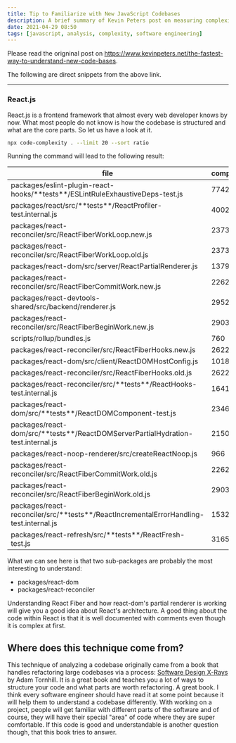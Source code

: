 ```yaml
---
title: Tip to Familiarize with New JavaScript Codebases
description: A brief summary of Kevin Peters post on measuring complexity in JS & TS codebases
date: 2021-04-29 08:50
tags: [javascript, analysis, complexity, software engineering]
---
```


Please read the origninal post on <https://www.kevinpeters.net/the-fastest-way-to-understand-new-code-bases>.

The following are direct snippets from the above link.

---

### React.js

React.js is a frontend framework that almost every web developer knows by now. What most people do not know is how the codebase is structured and what are the core parts. So let us have a look at it.

```bash
npx code-complexity . --limit 20 --sort ratio
```

Running the command will lead to the following result:

| file                                                                                       | complexity | churn | ratio  |
| ------------------------------------------------------------------------------------------ | ---------- | ----- | ------ |
| packages/eslint-plugin-react-hooks/\*\*tests\*\*/ESLintRuleExhaustiveDeps-test.js          | 7742       | 51    | 394842 |
| packages/react/src/\*\*tests\*\*/ReactProfiler-test.internal.js                            | 4002       | 95    | 380190 |
| packages/react-reconciler/src/ReactFiberWorkLoop.new.js                                    | 2373       | 139   | 329847 |
| packages/react-reconciler/src/ReactFiberWorkLoop.old.js                                    | 2373       | 114   | 270522 |
| packages/react-dom/src/server/ReactPartialRenderer.js                                      | 1379       | 122   | 168238 |
| packages/react-reconciler/src/ReactFiberCommitWork.new.js                                  | 2262       | 71    | 160602 |
| packages/react-devtools-shared/src/backend/renderer.js                                     | 2952       | 54    | 159408 |
| packages/react-reconciler/src/ReactFiberBeginWork.new.js                                   | 2903       | 53    | 153859 |
| scripts/rollup/bundles.js                                                                  | 760        | 199   | 151240 |
| packages/react-reconciler/src/ReactFiberHooks.new.js                                       | 2622       | 56    | 146832 |
| packages/react-dom/src/client/ReactDOMHostConfig.js                                        | 1018       | 140   | 142520 |
| packages/react-reconciler/src/ReactFiberHooks.old.js                                       | 2622       | 50    | 131100 |
| packages/react-reconciler/src/\*\*tests\*\*/ReactHooks-test.internal.js                    | 1641       | 74    | 121434 |
| packages/react-dom/src/\*\*tests\*\*/ReactDOMComponent-test.js                             | 2346       | 51    | 119646 |
| packages/react-dom/src/\*\*tests\*\*/ReactDOMServerPartialHydration-test.internal.js       | 2150       | 49    | 105350 |
| packages/react-noop-renderer/src/createReactNoop.js                                        | 966        | 109   | 105294 |
| packages/react-reconciler/src/ReactFiberCommitWork.old.js                                  | 2262       | 46    | 104052 |
| packages/react-reconciler/src/ReactFiberBeginWork.old.js                                   | 2903       | 35    | 101605 |
| packages/react-reconciler/src/\*\*tests\*\*/ReactIncrementalErrorHandling-test.internal.js | 1532       | 62    | 94984  |
| packages/react-refresh/src/\*\*tests\*\*/ReactFresh-test.js                                | 3165       | 29    | 91785  |

What we can see here is that two sub-packages are probably the most interesting to understand:

- packages/react-dom
- packages/react-reconciler

Understanding React Fiber and how react-dom's partial renderer is working will give you a good idea about React's architecture. A good thing about the code within React is that it is well documented with comments even though it is complex at first.

## Where does this technique come from?

This technique of analyzing a codebase originally came from a book that handles refactoring large codebases via a process: [Software Design X-Rays](https://www.amazon.de/Software-Design-X-Rays-Technical-Behavioral/dp/1680502727?__mk_de_DE=%C3%85M%C3%85%C5%BD%C3%95%C3%91&dchild=1&keywords=Software+Design+X-Rays&qid=1615637678&sr=8-1&linkCode=ll1&tag=kevinpeters38-21&linkId=e90c90e5869a073cebb13f2fe26e865e&language=de_DE&ref_=as_li_ss_tl) by Adam Tornhill. It is a great book and teaches you a lot of ways to structure your code and what parts are worth refactoring. A great book. I think every software engineer should have read it at some point because it will help them to understand a codebase differently. With working on a project, people will get familiar with different parts of the software and of course, they will have their special "area" of code where they are super comfortable. If this code is good and understandable is another question though, that this book tries to answer.

